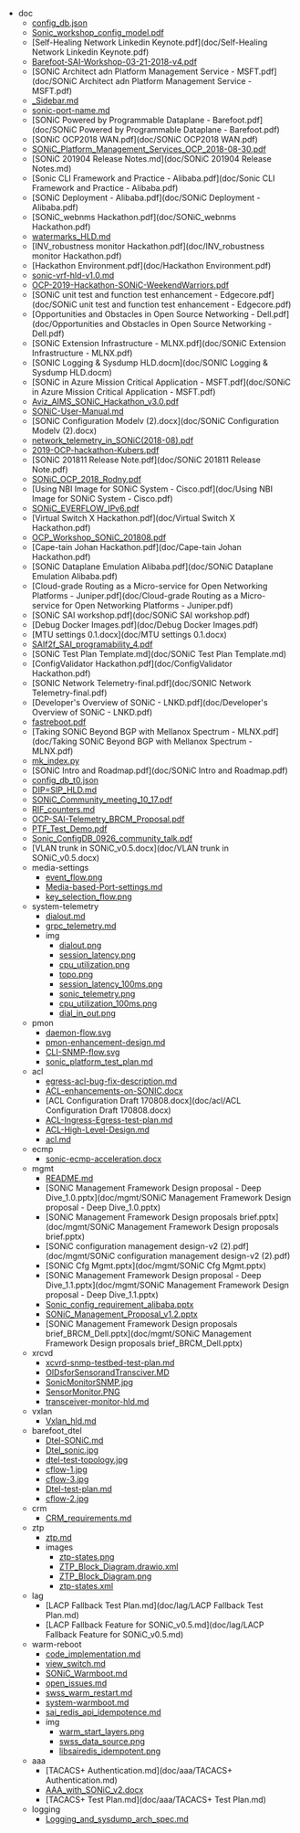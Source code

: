 - doc
  - [config_db.json](doc/config_db.json)
  - [Sonic_workshop_config_model.pdf](doc/Sonic_workshop_config_model.pdf)
  - [Self-Healing Network Linkedin Keynote.pdf](doc/Self-Healing Network Linkedin Keynote.pdf)
  - [Barefoot-SAI-Workshop-03-21-2018-v4.pdf](doc/Barefoot-SAI-Workshop-03-21-2018-v4.pdf)
  - [SONiC Architect adn Platform Management Service - MSFT.pdf](doc/SONiC Architect adn Platform Management Service - MSFT.pdf)
  - [_Sidebar.md](doc/_Sidebar.md)
  - [sonic-port-name.md](doc/sonic-port-name.md)
  - [SONiC Powered by Programmable Dataplane - Barefoot.pdf](doc/SONiC Powered by Programmable Dataplane - Barefoot.pdf)
  - [SONiC OCP2018 WAN.pdf](doc/SONiC OCP2018 WAN.pdf)
  - [SONiC_Platform_Management_Services_OCP_2018-08-30.pdf](doc/SONiC_Platform_Management_Services_OCP_2018-08-30.pdf)
  - [SONiC 201904 Release Notes.md](doc/SONiC 201904 Release Notes.md)
  - [Sonic CLI Framework and Practice - Alibaba.pdf](doc/Sonic CLI Framework and Practice - Alibaba.pdf)
  - [SONiC Deployment - Alibaba.pdf](doc/SONiC Deployment - Alibaba.pdf)
  - [SONiC_webnms Hackathon.pdf](doc/SONiC_webnms Hackathon.pdf)
  - [watermarks_HLD.md](doc/watermarks_HLD.md)
  - [INV_robustness monitor Hackathon.pdf](doc/INV_robustness monitor Hackathon.pdf)
  - [Hackathon Environment.pdf](doc/Hackathon Environment.pdf)
  - [sonic-vrf-hld-v1.0.md](doc/sonic-vrf-hld-v1.0.md)
  - [OCP-2019-Hackathon-SONiC-WeekendWarriors.pdf](doc/OCP-2019-Hackathon-SONiC-WeekendWarriors.pdf)
  - [SONiC unit test and function test enhancement - Edgecore.pdf](doc/SONiC unit test and function test enhancement - Edgecore.pdf)
  - [Opportunities and Obstacles in Open Source Networking - Dell.pdf](doc/Opportunities and Obstacles in Open Source Networking - Dell.pdf)
  - [SONiC Extension Infrastructure - MLNX.pdf](doc/SONiC Extension Infrastructure - MLNX.pdf)
  - [SONIC Logging & Sysdump HLD.docm](doc/SONIC Logging & Sysdump HLD.docm)
  - [SONiC in Azure Mission Critical Application - MSFT.pdf](doc/SONiC in Azure Mission Critical Application - MSFT.pdf)
  - [Aviz_AIMS_SONiC_Hackathon_v3.0.pdf](doc/Aviz_AIMS_SONiC_Hackathon_v3.0.pdf)
  - [SONiC-User-Manual.md](doc/SONiC-User-Manual.md)
  - [SONiC Configuration Modelv (2).docx](doc/SONiC Configuration Modelv (2).docx)
  - [network_telemetry_in_SONiC(2018-08).pdf](doc/network_telemetry_in_SONiC(2018-08).pdf)
  - [2019-OCP-hackathon-Kubers.pdf](doc/2019--OCP--hackathon--Kubers.pdf)
  - [SONiC 201811 Release Note.pdf](doc/SONiC 201811 Release Note.pdf)
  - [SONiC_OCP_2018_Rodny.pdf](doc/SONiC_OCP_2018_Rodny.pdf)
  - [Using NBI Image for SONiC System - Cisco.pdf](doc/Using NBI Image for SONiC System - Cisco.pdf)
  - [SONiC_EVERFLOW_IPv6.pdf](doc/SONiC_EVERFLOW_IPv6.pdf)
  - [Virtual Switch X Hackathon.pdf](doc/Virtual Switch X Hackathon.pdf)
  - [OCP_Workshop_SONiC_201808.pdf](doc/OCP_Workshop_SONiC_201808.pdf)
  - [Cape-tain Johan Hackathon.pdf](doc/Cape-tain Johan Hackathon.pdf)
  - [SONiC Dataplane Emulation Alibaba.pdf](doc/SONiC Dataplane Emulation Alibaba.pdf)
  - [Cloud-grade Routing as a Micro-service for Open Networking Platforms - Juniper.pdf](doc/Cloud-grade Routing as a Micro-service for Open Networking Platforms - Juniper.pdf)
  - [SONiC SAI workshop.pdf](doc/SONiC SAI workshop.pdf)
  - [Debug Docker Images.pdf](doc/Debug Docker Images.pdf)
  - [MTU settings 0.1.docx](doc/MTU settings 0.1.docx)
  - [SAIf2f_SAI_programability_4.pdf](doc/SAIf2f_SAI_programability_4.pdf)
  - [SONiC Test Plan Template.md](doc/SONiC Test Plan Template.md)
  - [ConfigValidator Hackathon.pdf](doc/ConfigValidator Hackathon.pdf)
  - [SONIC Network Telemetry-final.pdf](doc/SONIC Network Telemetry-final.pdf)
  - [Developer's Overview of SONiC - LNKD.pdf](doc/Developer's Overview of SONiC - LNKD.pdf)
  - [fastreboot.pdf](doc/fastreboot.pdf)
  - [Taking SONiC Beyond BGP with Mellanox Spectrum - MLNX.pdf](doc/Taking SONiC Beyond BGP with Mellanox Spectrum - MLNX.pdf)
  - [mk_index.py](doc/mk_index.py)
  - [SONiC Intro and Roadmap.pdf](doc/SONiC Intro and Roadmap.pdf)
  - [config_db_t0.json](doc/config_db_t0.json)
  - [DIP=SIP_HLD.md](doc/DIP=SIP_HLD.md)
  - [SONiC_Community_meeting_10_17.pdf](doc/SONiC_Community_meeting_10_17.pdf)
  - [RIF_counters.md](doc/RIF_counters.md)
  - [OCP-SAI-Telemetry_BRCM_Proposal.pdf](doc/OCP-SAI-Telemetry_BRCM_Proposal.pdf)
  - [PTF_Test_Demo.pdf](doc/PTF_Test_Demo.pdf)
  - [Sonic_ConfigDB_0926_community_talk.pdf](doc/Sonic_ConfigDB_0926_community_talk.pdf)
  - [VLAN trunk in SONiC_v0.5.docx](doc/VLAN trunk in SONiC_v0.5.docx)
  - media-settings
    - [event_flow.png](doc/media-settings/event_flow.png)
    - [Media-based-Port-settings.md](doc/media-settings/Media-based-Port-settings.md)
    - [key_selection_flow.png](doc/media-settings/key_selection_flow.png)
  - system-telemetry
    - [dialout.md](doc/system-telemetry/dialout.md)
    - [grpc_telemetry.md](doc/system-telemetry/grpc_telemetry.md)
    - img
      - [dialout.png](doc/system-telemetry/img/dialout.png)
      - [session_latency.png](doc/system-telemetry/img/session_latency.png)
      - [cpu_utilization.png](doc/system-telemetry/img/cpu_utilization.png)
      - [topo.png](doc/system-telemetry/img/topo.png)
      - [session_latency_100ms.png](doc/system-telemetry/img/session_latency_100ms.png)
      - [sonic_telemetry.png](doc/system-telemetry/img/sonic_telemetry.png)
      - [cpu_utilization_100ms.png](doc/system-telemetry/img/cpu_utilization_100ms.png)
      - [dial_in_out.png](doc/system-telemetry/img/dial_in_out.png)
  - pmon
    - [daemon-flow.svg](doc/pmon/daemon-flow.svg)
    - [pmon-enhancement-design.md](doc/pmon/pmon-enhancement-design.md)
    - [CLI-SNMP-flow.svg](doc/pmon/CLI-SNMP-flow.svg)
    - [sonic_platform_test_plan.md](doc/pmon/sonic_platform_test_plan.md)
  - acl
    - [egress-acl-bug-fix-description.md](doc/acl/egress-acl-bug-fix-description.md)
    - [ACL-enhancements-on-SONIC.docx](doc/acl/ACL-enhancements-on-SONIC.docx)
    - [ACL Configuration Draft 170808.docx](doc/acl/ACL Configuration Draft 170808.docx)
    - [ACL-Ingress-Egress-test-plan.md](doc/acl/ACL-Ingress-Egress-test-plan.md)
    - [ACL-High-Level-Design.md](doc/acl/ACL-High-Level-Design.md)
    - [acl.md](doc/acl/acl.md)
  - ecmp
    - [sonic-ecmp-acceleration.docx](doc/ecmp/sonic-ecmp-acceleration.docx)
  - mgmt
    - [README.md](doc/mgmt/README.md)
    - [SONiC Management Framework Design proposal - Deep Dive_1.0.pptx](doc/mgmt/SONiC Management Framework Design proposal - Deep Dive_1.0.pptx)
    - [SONiC Management Framework Design proposals brief.pptx](doc/mgmt/SONiC Management Framework Design proposals brief.pptx)
    - [SONiC configuration management design-v2 (2).pdf](doc/mgmt/SONiC configuration management design-v2 (2).pdf)
    - [SONiC Cfg Mgmt.pptx](doc/mgmt/SONiC Cfg Mgmt.pptx)
    - [SONiC Management Framework Design proposal - Deep Dive_1.1.pptx](doc/mgmt/SONiC Management Framework Design proposal - Deep Dive_1.1.pptx)
    - [Sonic_config_requirement_alibaba.pptx](doc/mgmt/Sonic_config_requirement_alibaba.pptx)
    - [SONiC_Management_Proposal_v1.2.pptx](doc/mgmt/SONiC_Management_Proposal_v1.2.pptx)
    - [SONiC Management Framework Design proposals brief_BRCM_Dell.pptx](doc/mgmt/SONiC Management Framework Design proposals brief_BRCM_Dell.pptx)
  - xrcvd
    - [xcvrd-snmp-testbed-test-plan.md](doc/xrcvd/xcvrd-snmp-testbed-test-plan.md)
    - [OIDsforSensorandTransciver.MD](doc/xrcvd/OIDsforSensorandTransciver.MD)
    - [SonicMonitorSNMP.jpg](doc/xrcvd/SonicMonitorSNMP.jpg)
    - [SensorMonitor.PNG](doc/xrcvd/SensorMonitor.PNG)
    - [transceiver-monitor-hld.md](doc/xrcvd/transceiver-monitor-hld.md)
  - vxlan
    - [Vxlan_hld.md](doc/vxlan/Vxlan_hld.md)
  - barefoot_dtel
    - [Dtel-SONiC.md](doc/barefoot_dtel/Dtel-SONiC.md)
    - [Dtel_sonic.jpg](doc/barefoot_dtel/Dtel_sonic.jpg)
    - [dtel-test-topology.jpg](doc/barefoot_dtel/dtel-test-topology.jpg)
    - [cflow-1.jpg](doc/barefoot_dtel/cflow-1.jpg)
    - [cflow-3.jpg](doc/barefoot_dtel/cflow-3.jpg)
    - [Dtel-test-plan.md](doc/barefoot_dtel/Dtel-test-plan.md)
    - [cflow-2.jpg](doc/barefoot_dtel/cflow-2.jpg)
  - crm
    - [CRM_requirements.md](doc/crm/CRM_requirements.md)
  - ztp
    - [ztp.md](doc/ztp/ztp.md)
    - images
      - [ztp-states.png](doc/ztp/images/ztp-states.png)
      - [ZTP_Block_Diagram.drawio.xml](doc/ztp/images/ZTP_Block_Diagram.drawio.xml)
      - [ZTP_Block_Diagram.png](doc/ztp/images/ZTP_Block_Diagram.png)
      - [ztp-states.xml](doc/ztp/images/ztp-states.xml)
  - lag
    - [LACP Fallback Test Plan.md](doc/lag/LACP Fallback Test Plan.md)
    - [LACP Fallback Feature for SONiC_v0.5.md](doc/lag/LACP Fallback Feature for SONiC_v0.5.md)
  - warm-reboot
    - [code_implementation.md](doc/warm-reboot/code_implementation.md)
    - [view_switch.md](doc/warm-reboot/view_switch.md)
    - [SONiC_Warmboot.md](doc/warm-reboot/SONiC_Warmboot.md)
    - [open_issues.md](doc/warm-reboot/open_issues.md)
    - [swss_warm_restart.md](doc/warm-reboot/swss_warm_restart.md)
    - [system-warmboot.md](doc/warm-reboot/system-warmboot.md)
    - [sai_redis_api_idempotence.md](doc/warm-reboot/sai_redis_api_idempotence.md)
    - img
      - [warm_start_layers.png](doc/warm-reboot/img/warm_start_layers.png)
      - [swss_data_source.png](doc/warm-reboot/img/swss_data_source.png)
      - [libsairedis_idempotent.png](doc/warm-reboot/img/libsairedis_idempotent.png)
  - aaa
    - [TACACS+ Authentication.md](doc/aaa/TACACS+ Authentication.md)
    - [AAA_with_SONiC_v2.docx](doc/aaa/AAA_with_SONiC_v2.docx)
    - [TACACS+ Test Plan.md](doc/aaa/TACACS+ Test Plan.md)
  - logging
    - [Logging_and_sysdump_arch_spec.md](doc/logging/Logging_and_sysdump_arch_spec.md)
